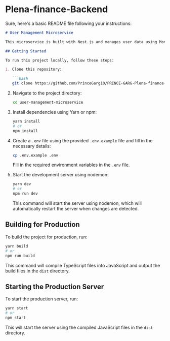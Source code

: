 # Plena-finance-Backend

Sure, here's a basic README file following your instructions:

```markdown
# User Management Microservice

This microservice is built with Nest.js and manages user data using MongoDB through Mongoose. It includes CRUD operations for users, blocking functionality, and user authentication.

## Getting Started

To run this project locally, follow these steps:

1. Clone this repository:

   ```bash
   git clone https://github.com/PrinceGarg10/PRINCE-GARG-Plena-finance-Backend.git
   ```

2. Navigate to the project directory:

   ```bash
   cd user-management-microservice
   ```

3. Install dependencies using Yarn or npm:

   ```bash
   yarn install
   # or
   npm install
   ```

4. Create a `.env` file using the provided `.env.example` file and fill in the necessary details:

   ```bash
   cp .env.example .env
   ```

   Fill in the required environment variables in the `.env` file.

5. Start the development server using nodemon:

   ```bash
   yarn dev
   # or
   npm run dev
   ```

   This command will start the server using nodemon, which will automatically restart the server when changes are detected.

## Building for Production

To build the project for production, run:

```bash
yarn build
# or
npm run build
```

This command will compile TypeScript files into JavaScript and output the build files in the `dist` directory.

## Starting the Production Server

To start the production server, run:

```bash
yarn start
# or
npm start
```

This will start the server using the compiled JavaScript files in the `dist` directory.
